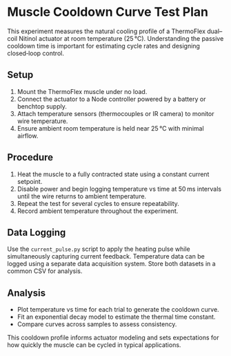 # Muscle Cooldown Curve Test Plan

This experiment measures the natural cooling profile of a ThermoFlex dual–coil Nitinol actuator at room temperature (25 °C). Understanding the passive cooldown time is important for estimating cycle rates and designing closed‑loop control.

## Setup

1. Mount the ThermoFlex muscle under no load.
2. Connect the actuator to a Node controller powered by a battery or benchtop supply.
3. Attach temperature sensors (thermocouples or IR camera) to monitor wire temperature.
4. Ensure ambient room temperature is held near 25 °C with minimal airflow.

## Procedure

1. Heat the muscle to a fully contracted state using a constant current setpoint.
2. Disable power and begin logging temperature vs time at 50 ms intervals until the wire returns to ambient temperature.
3. Repeat the test for several cycles to ensure repeatability.
4. Record ambient temperature throughout the experiment.

## Data Logging

Use the `current_pulse.py` script to apply the heating pulse while simultaneously capturing current feedback. Temperature data can be logged using a separate data acquisition system. Store both datasets in a common CSV for analysis.

## Analysis

- Plot temperature vs time for each trial to generate the cooldown curve.
- Fit an exponential decay model to estimate the thermal time constant.
- Compare curves across samples to assess consistency.

This cooldown profile informs actuator modeling and sets expectations for how quickly the muscle can be cycled in typical applications.


